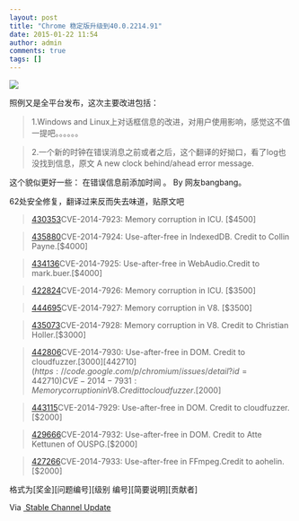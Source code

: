 ```yaml
---
layout: post
title: "Chrome 稳定版升级到40.0.2214.91"
date: 2015-01-22 11:54
author: admin
comments: true
tags: []
---
```


![](http://img.chromi.org/2015/01/401.png)

照例又是全平台发布，这次主要改进包括：

> 1.Windows and Linux上对话框信息的改进，对用户使用影响，感觉这不值一提吧。。。。。。

> 2.一个新的时钟在错误消息之前或者之后，这个翻译的好拗口，看了log也没找到信息，原文 A new clock behind/ahead error message.

这个貌似更好一些： 在错误信息前添加时间 。 By 网友bangbang。


62处安全修复，翻译过来反而失去味道，贴原文吧

> [430353](https://code.google.com/p/chromium/issues/detail?id=430353)CVE-2014-7923: Memory corruption in ICU. [$4500]

> [435880](https://code.google.com/p/chromium/issues/detail?id=435880)CVE-2014-7924: Use-after-free in IndexedDB. Credit to Collin Payne.[$4000]

> [434136](https://code.google.com/p/chromium/issues/detail?id=434136)CVE-2014-7925: Use-after-free in WebAudio.Credit to mark.buer.[$4000]

> [422824](https://code.google.com/p/chromium/issues/detail?id=422824)CVE-2014-7926: Memory corruption in ICU. [$3500]

> [444695](https://code.google.com/p/chromium/issues/detail?id=444695)CVE-2014-7927: Memory corruption in V8. [$3500]

> [435073](https://code.google.com/p/chromium/issues/detail?id=435073)CVE-2014-7928: Memory corruption in V8. Credit to Christian Holler.[$3000]

> [442806](https://code.google.com/p/chromium/issues/detail?id=442806)CVE-2014-7930: Use-after-free in DOM. Credit to cloudfuzzer.[$3000]
> [442710](https://code.google.com/p/chromium/issues/detail?id=442710)CVE-2014-7931: Memory corruption in V8. Credit to cloudfuzzer.[$2000]

> [443115](https://code.google.com/p/chromium/issues/detail?id=443115)CVE-2014-7929: Use-after-free in DOM. Credit to cloudfuzzer.[$2000]

> [429666](https://code.google.com/p/chromium/issues/detail?id=429666)CVE-2014-7932: Use-after-free in DOM. Credit to Atte Kettunen of OUSPG.[$2000]

> [427266](https://code.google.com/p/chromium/issues/detail?id=427266)CVE-2014-7933: Use-after-free in FFmpeg.Credit to aohelin.[$2000]

格式为[奖金][问题编号][级别 编号][简要说明][贡献者]

Via [ Stable Channel Update](http://googlechromereleases.blogspot.com/2015/01/stable-update.html)
